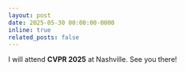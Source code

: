 ```yaml
---
layout: post
date: 2025-05-30 00:00:00-0000
inline: true
related_posts: false
---
```


I will attend **CVPR 2025** at Nashville. See you there!